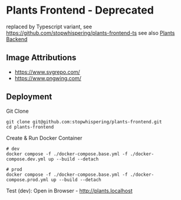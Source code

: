 # Plants Frontend - Deprecated
replaced by Typescript variant, see https://github.com/stopwhispering/plants-frontend-ts
see also [Plants Backend](https://github.com/stopwhispering/plants-backend)

## Image Attributions
* https://www.svgrepo.com/
* https://www.pngwing.com/

## Deployment
Git Clone

    git clone git@github.com:stopwhispering/plants-frontend.git
    cd plants-frontend

Create & Run Docker Container

    # dev
    docker compose -f ./docker-compose.base.yml -f ./docker-compose.dev.yml up --build --detach
    
    # prod
    docker compose -f ./docker-compose.base.yml -f ./docker-compose.prod.yml up --build --detach

Test (dev): Open in Browser - http://plants.localhost